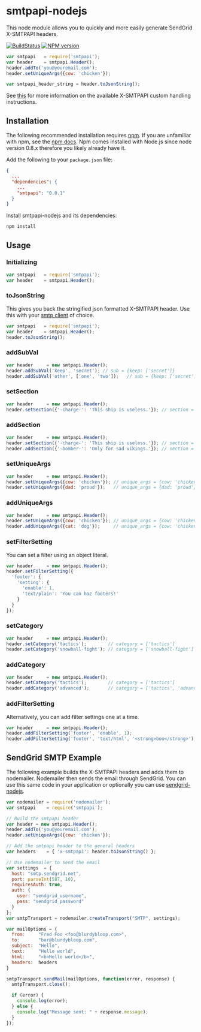 # smtpapi-nodejs

This node module allows you to quickly and more easily generate SendGrid X-SMTPAPI headers.

[![BuildStatus](https://travis-ci.org/sendgrid/smtpapi-nodejs.png?branch=master)](https://travis-ci.org/sendgrid/smtpapi-nodejs)
[![NPM version](https://badge.fury.io/js/smtpapi.png)](http://badge.fury.io/js/smtpapi)

```javascript
var smtpapi   = require('smtpapi');
var header    = smtpapi.Header(); 
header.addTo('you@youremail.com');
header.setUniqueArgs({cow: 'chicken'});

var smtpapi_header_string = header.toJsonString();
```

See [this](http://sendgrid.com/docs/API_Reference/SMTP_API/) for more information on the available X-SMTPAPI custom handling instructions.

## Installation

The following recommended installation requires [npm](https://npmjs.org/). If you are unfamiliar with npm, see the [npm docs](https://npmjs.org/doc/). Npm comes installed with Node.js since node version 0.8.x therefore you likely already have it.

Add the following to your `package.json` file:

```json
{
  ...
  "dependencies": {
    ...
    "smtpapi": "0.0.1"
  }
}
```

Install smtpapi-nodejs and its dependencies:

```bash
npm install
```

## Usage

### Initializing

```javascript
var smtpapi   = require('smtpapi');
var header    = smtpapi.Header();
```

### toJsonString

This gives you back the stringified json formatted X-SMTPAPI header. Use this with your [smtp client](https://github.com/andris9/simplesmtp) of choice.

```javascript
var smtpapi   = require('smtpapi');
var header    = smtpapi.Header();
header.toJsonString();
```

### addSubVal

```javascript
var header     = new smtpapi.Header();
header.addSubVal('keep', 'secret'); // sub = {keep: ['secret']}
header.addSubVal('other', ['one', 'two']);   // sub = {keep: ['secret'], other: ['one', 'two']}
```

### setSection 

```javascript
var header     = new smtpapi.Header();
header.setSection({'-charge-': 'This ship is useless.'}); // section = {'-charge-': 'This ship is useless.'}
```

### addSection

```javascript
var header     = new smtpapi.Header();
header.setSection({'-charge-': 'This ship is useless.'}); // section = {'-charge-': 'This ship is useless.'}
header.addSection({'-bomber-': 'Only for sad vikings.'}); // section = {'-charge-': 'This ship is useless.',
```

### setUniqueArgs

```javascript
var header     = new smtpapi.Header();
header.setUniqueArgs({cow: 'chicken'}); // unique_args = {cow: 'chicken'}
header.setUniqueArgs({dad: 'proud'});   // unique_args = {dad: 'proud'}
```

### addUniqueArgs

```javascript
var header     = new smtpapi.Header();
header.setUniqueArgs({cow: 'chicken'}); // unique_args = {cow: 'chicken'}
header.addUniqueArgs({cat: 'dog'});     // unique_args = {cow: 'chicken', cat: 'dog'}
```

### setFilterSetting

You can set a filter using an object literal.

```javascript
var header     = new smtpapi.Header();
header.setFilterSetting({
  'footer': {
    'setting': {
      'enable': 1,
      'text/plain': 'You can haz footers!'
    }
  }
});
```

### setCategory

```javascript
var header     = new smtpapi.Header();
header.setCategory('tactics');        // category = ['tactics']
header.setCategory('snowball-fight'); // category = ['snowball-fight']
```

### addCategory

```javascript
var header     = new smtpapi.Header();
header.setCategory('tactics');        // category = ['tactics']
header.addCategory('advanced');       // category = ['tactics', 'advanced']
```

### addFilterSetting

Alternatively, you can add filter settings one at a time.

```javascript
var header     = new smtpapi.Header();
header.addFilterSetting('footer', 'enable', 1);
header.addFilterSetting('footer', 'text/html', '<strong>boo</strong>');
```

## SendGrid SMTP Example

The following example builds the X-SMTPAPI headers and adds them to nodemailer. Nodemailer then sends the email through SendGrid. You can use this same code in your application or optionally you can use [sendgrid-nodejs](http://github.com/sendgrid/sendgrid-nodejs).

```javascript 
var nodemailer = require('nodemailer');
var smtpapi    = require('smtpapi');

// Build the smtpapi header
var header = new smtpapi.Header();
header.addTo('you@youremail.com');
header.setUniqueArgs({cow: 'chicken'});

// Add the smtpapi header to the general headers
var headers    = { 'x-smtpapi': header.toJsonString() };

// Use nodemailer to send the email
var settings  = {
  host: "smtp.sendgrid.net",
  port: parseInt(587, 10),
  requiresAuth: true,
  auth: {
    user: "sendgrid_username",
    pass: "sendgrid_password"
  }
};
var smtpTransport = nodemailer.createTransport("SMTP", settings);

var mailOptions = {
  from:     "Fred Foo <foo@blurdybloop.com>",
  to:       "bar@blurdybloop.com",
  subject:  "Hello",
  text:     "Hello world",
  html:     "<b>Hello world</b>",
  headers:  headers
}

smtpTransport.sendMail(mailOptions, function(error, response) {
  smtpTransport.close();

  if (error) { 
    console.log(error);
  } else {
    console.log("Message sent: " + response.message);
  }
});
```


